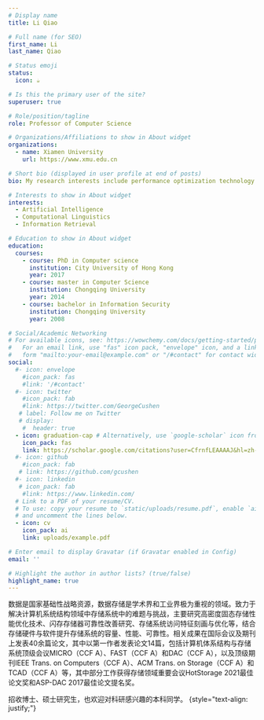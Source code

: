 ```yaml
---
# Display name
title: Li Qiao

# Full name (for SEO)
first_name: Li
last_name: Qiao

# Status emoji
status:
  icon: ☕️

# Is this the primary user of the site?
superuser: true

# Role/position/tagline
role: Professor of Computer Science

# Organizations/Affiliations to show in About widget
organizations:
  - name: Xiamen University
    url: https://www.xmu.edu.cn

# Short bio (displayed in user profile at end of posts)
bio: My research interests include performance optimization technology for high-density solid-state storage, research on reliability improvement of flash memory, characterization and optimization of storage system access characteristics, etc.

# Interests to show in About widget
interests:
  - Artificial Intelligence
  - Computational Linguistics
  - Information Retrieval

# Education to show in About widget
education:
  courses:
    - course: PhD in Computer science
      institution: City University of Hong Kong
      year: 2017
    - course: master in Computer Science 
      institution: Chongqing University
      year: 2014
    - course: bachelor in Information Security
      institution: Chongqing University
      year: 2008

# Social/Academic Networking
# For available icons, see: https://wowchemy.com/docs/getting-started/page-builder/#icons
#   For an email link, use "fas" icon pack, "envelope" icon, and a link in the
#   form "mailto:your-email@example.com" or "/#contact" for contact widget.
social:
  #- icon: envelope
    #icon_pack: fas
    #link: '/#contact'
  #- icon: twitter
    #icon_pack: fab
    #link: https://twitter.com/GeorgeCushen
   # label: Follow me on Twitter
   # display:
    #  header: true
  - icon: graduation-cap # Alternatively, use `google-scholar` icon from `ai` icon pack
    icon_pack: fas
    link: https://scholar.google.com/citations?user=CfrnfLEAAAAJ&hl=zh-CN
  #- icon: github
    #icon_pack: fab
   # link: https://github.com/gcushen
  #- icon: linkedin
   # icon_pack: fab
    #link: https://www.linkedin.com/
  # Link to a PDF of your resume/CV.
  # To use: copy your resume to `static/uploads/resume.pdf`, enable `ai` icons in `params.yaml`,
  # and uncomment the lines below.
  - icon: cv
    icon_pack: ai
    link: uploads/example.pdf

# Enter email to display Gravatar (if Gravatar enabled in Config)
email: ''

# Highlight the author in author lists? (true/false)
highlight_name: true
---
```


<p align="left">数据是国家基础性战略资源，数据存储是学术界和工业界极为重视的领域。致力于解决计算机系统结构领域中存储系统中的难题与挑战，主要研究高密度固态存储性能优化技术、闪存存储器可靠性改善研究、存储系统访问特征刻画与优化等，结合存储硬件与软件提升存储系统的容量、性能、可靠性。相关成果在国际会议及期刊上发表40余篇论文，其中以第一作者发表论文14篇，包括计算机体系结构与存储系统顶级会议MICRO（CCF A）、FAST（CCF A）和DAC（CCF A），以及顶级期刊IEEE Trans. on Computers（CCF A）、ACM Trans. on Storage（CCF A）和TCAD（CCF A）等，其中部分工作获得存储领域重要会议HotStorage 2021最佳论文奖和ASP-DAC 2017最佳论文提名奖。</p>

招收博士、硕士研究生，也欢迎对科研感兴趣的本科同学。
{style="text-align: justify;"}
